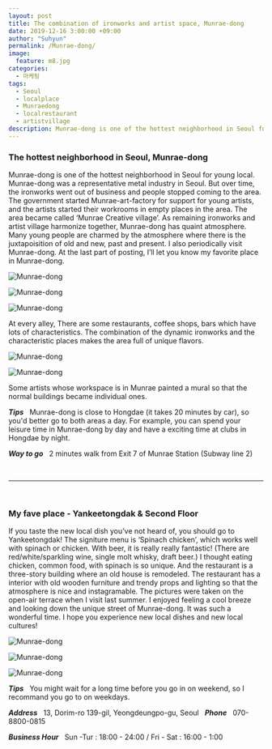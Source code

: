 ```yaml
---
layout: post
title: The combination of ironworks and artist space, Munrae-dong
date: 2019-12-16 3:00:00 +09:00
author: "Suhyun"
permalink: /Munrae-dong/
image:
  feature: m8.jpg
categories:
  - 마케팅
tags:
  - Seoul
  - localplace
  - Munraedong
  - localrestaurant
  - artistvillage
description: Munrae-dong is one of the hottest neighborhood in Seoul for young local. Munrae-dong was a representative metal industry in Seoul. But over time, the ironworks went out of business and people stopped coming to the area.
---
```


### The hottest neighborhood in Seoul, Munrae-dong

Munrae-dong is one of the hottest neighborhood in Seoul for young local. Munrae-dong was a representative metal industry in Seoul. But over time, the ironworks went out of business and people stopped coming to the area. The government started Munrae-art-factory for support for young artists, and the artists started their workrooms in empty places in the area. The area became called ‘Munrae Creative village’. As remaining ironworks and artist village harmonize together, Munrae-dong has quaint atmosphere. Many young people are charmed by the atmosphere where there is the juxtapoisition of old and new, past and present. I also periodically visit Munrae-dong. At the last part of posting, I’ll let you know my favorite place in Munrae-dong.

![Munrae-dong](/img1/02/m11.jpg)

![Munrae-dong](/img1/02/m12.jpg)

![Munrae-dong](/img1/02/m7.jpg)

At every alley, There are some restaurants, coffee shops, bars which have lots of characteristics. The combination of the dynamic ironworks and the characteristic places makes the area full of unique flavors.

![Munrae-dong](/img1/02/m6.jpg)

![Munrae-dong](/img1/02/m5.jpg)

Some artists whose workspace is in Munrae painted a mural so that the normal buildings became individual ones.

***Tips***  &nbsp; Munrae-dong is close to Hongdae (it takes 20 minutes by car), so you'd better go to both areas a day. For example, you can spend your leisure time in Munrae-dong by day and have a exciting time at clubs in Hongdae by night.

***Way to go*** &nbsp; 2 minutes walk from Exit 7 of Munrae Station (Subway line 2)

<br />



<hr>

<br />

### My fave place - Yankeetongdak & Second Floor


 If you taste the new local dish you’ve not heard of, you should go to Yankeetongdak!  The signiture menu is ‘Spinach chicken’, which works well with spinach or chicken. With beer, it is really really fantastic! (There are red/white/sparkling wine, single molt whisky, draft beer.) I thought eating chicken, common food, with spinach is so unique. And the restaurant is a three-story building where an old house is remodeled. The restaurant has a interior with old wooden furniture and trendy props and lighting so that the atmosphere is nice and instagramable. The pictures were taken on the open-air terrace when I visit last summer. I enjoyed feeling a cool breeze and looking down the unique street of Munrae-dong. It was such a wonderful time. I hope you experience new local dishes and new local cultures!

![Munrae-dong](/img1/02/m1.jpg)

![Munrae-dong](/img1/02/m2.jpg)

![Munrae-dong](/img1/02/m14.jpg)

***Tips***  &nbsp; You might wait for a long time before you go in on weekend, so I recommand you go to on weekdays.


***Address*** &nbsp; 13, Dorim-ro 139-gil, Yeongdeungpo-gu, Seoul  &nbsp; ***Phone*** &nbsp; 070-8800-0815

***Business Hour*** &nbsp; Sun -Tur : 18:00 - 24:00 / Fri - Sat : 16:00 - 1:00

